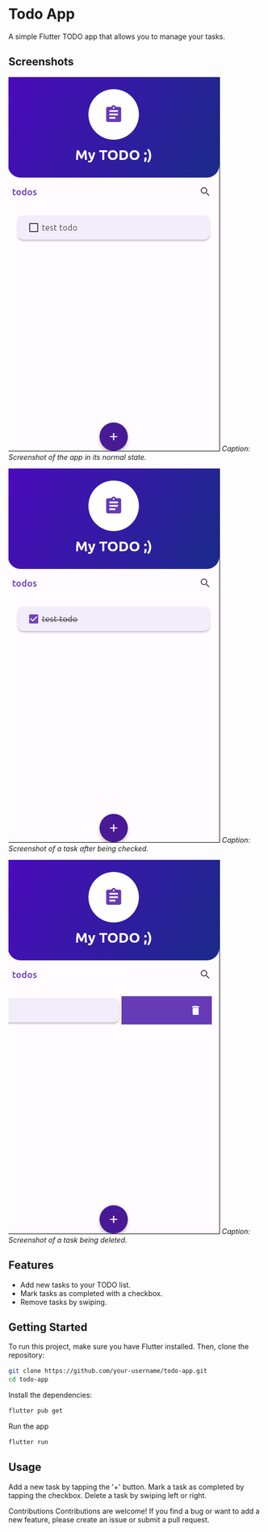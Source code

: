 # Todo App

A simple Flutter TODO app that allows you to manage your tasks.

## Screenshots

![Normal State](screenshots/shot1.png)
*Caption: Screenshot of the app in its normal state.*

![Task Checked](screenshots/shot2.png)
*Caption: Screenshot of a task after being checked.*

![Task Deleted](screenshots/shot3.png)
*Caption: Screenshot of a task being deleted.*

## Features

- Add new tasks to your TODO list.
- Mark tasks as completed with a checkbox.
- Remove tasks by swiping.

## Getting Started

To run this project, make sure you have Flutter installed. Then, clone the repository:

```bash
git clone https://github.com/your-username/todo-app.git
cd todo-app
``` 
Install the dependencies:

```bash 
flutter pub get
```
Run the app
```bash
flutter run
```
## Usage
Add a new task by tapping the '+' button.
Mark a task as completed by tapping the checkbox.
Delete a task by swiping left or right.

Contributions
Contributions are welcome! If you find a bug or want to add a new feature, please create an issue or submit a pull request.

